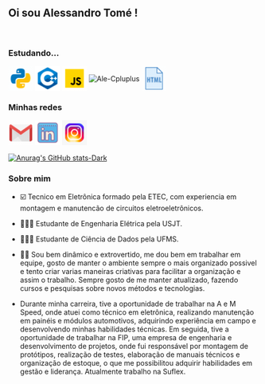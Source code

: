 <div>
  <h2>Oi sou Alessandro Tomé !</h2>
</div>
<div style="display: inline_block"><br>
  <h3> Estudando... </h3>
  <img align="center" alt="Ale-Python" height=50" width="50" src="imagens\icons8-python.gif">
  <img align="center" alt="Ale-Cpluplus" height="50" width="50" src="imagens\icons8-c++-48.png" />      
  <img align="center" alt="Ale-Cpluplus" height="50" width="50" src="imagens\icons8-javascript.gif" />  
  <img align="center" alt="Ale-Cpluplus" height="50" width="50" src="imagens\icons8-código.gif" />  
  <img align="center" alt="Ale-Cpluplus" height="50" width="50" src="imagens\icons8-html.gif" />
</div>

<div>
  <h3> Minhas redes </h3>
</div>
<div> 
  <a href = "mailto:alessandroneno9@gmail.com"><img height="50" width="50" src="imagens\icons8-gmail.gif" target="_blank"></a>
  <a href="https://www.linkedin.com/in/alessandro-silva-023947190/" target="_blank"><img height="50" width="50" src="imagens\icons8-linkedin.gif" target="_blank"></a> 
   <a href = "https://instagram.com/aless_dev?igshid=NGExMmI2YTkyZg=="><img height="50" width="50" src="imagens\icons8-instagram.gif" target="_blank"></a>
</div>

[![Anurag's GitHub stats-Dark](https://github-readme-stats.vercel.app/api?username=anuraghazra&show_icons=true&theme=dark#gh-dark-mode-only)](https://github.com/anuraghazra/github-readme-stats#gh-dark-mode-only)

<div>
<h3>Sobre mim</h3>  
  
- ☑️ Tecnico em Eletrônica formado pela ETEC, com experiencia em montagem e manutencão de circuitos eletroeletrônicos.
- 🧑🏻‍🎓 Estudante de Engenharia Elétrica pela USJT.
- 🧑🏻‍🎓 Estudante de Ciência de Dados pela UFMS.

- ✌🏻 Sou bem dinâmico e extrovertido, me dou bem em trabalhar em equipe, gosto de manter o ambiente sempre o mais organizado possivel e tento criar varias maneiras criativas para facilitar a organização e assim o trabalho. Sempre gosto de me manter atualizado, fazendo cursos e pesquisas sobre novos métodos e tecnologias.

- Durante minha carreira, tive a oportunidade de trabalhar na A e M Speed, onde atuei como técnico em eletrônica, realizando manutenção em painéis e módulos automotivos, adquirindo experiência em campo e desenvolvendo minhas habilidades técnicas.
Em seguida, tive a oportunidade de trabalhar na FIP, uma empresa de engenharia e desenvolvimento de projetos, onde fui responsável por montagem de protótipos, realização de testes, elaboração de manuais técnicos e organização de estoque, o que me possibilitou adquirir habilidades em gestão e liderança. Atualmente trabalho na Suflex.

</div>

